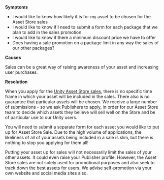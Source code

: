 
        

<span class="wysiwyg-underline">**Symptoms** </span>

*   <span>I would like to know how likely it is for my asset to be chosen for the Asset Store sales</span>
*   <span>I would like to know if I need to submit a form for each package that we plan to add in the sales promotion</span>
*   <span>I would like to know if there a minimum discount price we have to offer</span>
*   <span>Does having a sale promotion on a package limit in any way the sales of our other packages? </span>

<span class="wysiwyg-underline">**Causes** </span>

<span>Sales can be a great way of raising awareness of your asset and increasing user purchases.   
</span>

<span class="wysiwyg-underline">**Resolution** </span>

<span>When you apply for the [Unity Asset Store sales](https://docs.google.com/a/unity3d.com/forms/d/1eL91dQ2uttWV0hyIPjiYizP98BIxQOfrNx95NfJiLqI/viewform), there is no specific time frame in which your asset will be included in the sales. There also is no guarantee that particular assets will be chosen. We receive a large number of submissions - so we ask Publishers to apply, in order for our Asset Store team to decide which assets they believe will sell well on the Store and be of particular use to our Unity users.</span>

<span>You will need to submit a separate form for each asset you would like to put up for Asset Store Sale. Due to the high volume of applications, the likeliness of all of your assets being included in a sale is slim, but there is nothing to stop you applying for them all! </span>

<span>Putting your asset up for sales will not necessarily limit the sales of your other assets. It could even raise your Publisher profile. However, the Asset Store sales are not solely used for promotional purposes and also seek to track down the best assets for users. We advise self-promotion via your own website and social media sites also.</span>

      